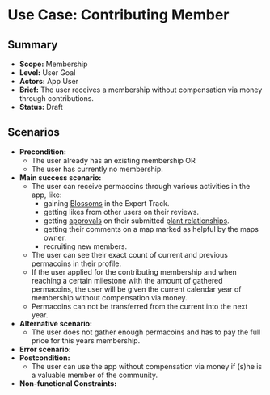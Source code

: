 # Use Case: Contributing Member

## Summary

- **Scope:** Membership
- **Level:** User Goal
- **Actors:** App User
- **Brief:** The user receives a membership without compensation via money through contributions.
- **Status:** Draft

## Scenarios

- **Precondition:**
  - The user already has an existing membership OR
  - The user has currently no membership.
- **Main success scenario:**
  - The user can receive permacoins through various activities in the app, like:
    - gaining [Blossoms](./gamification/gain_blossoms.md) in the Expert Track.
    - getting likes from other users on their reviews.
    - getting [approvals](./polyculture/review_plant_relationships.md) on their submitted [plant relationships](./polyculture/add_plant_relationships.md).
    - getting their comments on a map marked as helpful by the maps owner.
    - recruiting new members.
  - The user can see their exact count of current and previous permacoins in their profile.
  - If the user applied for the contributing membership and when reaching a certain milestone with the amount of gathered permacoins, the user will be given the current calendar year of membership without compensation via money.
  - Permacoins can not be transferred from the current into the next year.
- **Alternative scenario:**
  - The user does not gather enough permacoins and has to pay the full price for this years membership.
- **Error scenario:**
- **Postcondition:**
  - The user can use the app without compensation via money if (s)he is a valuable member of the community.
- **Non-functional Constraints:**
